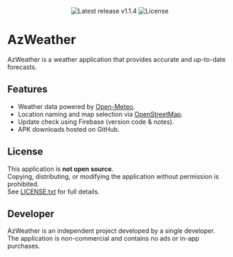 <p align="center">
<!-- Latest release -->
<img src="https://img.shields.io/github/v/release/<username>/AzWeather?include_prereleases&label=latest%20release" alt="Latest release v1.1.4">
<!-- License -->
<img src="https://img.shields.io/badge/License-Proprietary-blue.svg" alt="License">
</p>

# AzWeather

AzWeather is a weather application that provides accurate and up-to-date forecasts.

## Features
- Weather data powered by [Open-Meteo](https://open-meteo.com/).
- Location naming and map selection via [OpenStreetMap](https://www.openstreetmap.org/).
- Update check using Firebase (version code & notes).
- APK downloads hosted on GitHub.

## License
This application is **not open source**.  
Copying, distributing, or modifying the application without permission is prohibited.  
See [LICENSE.txt](LICENSE.txt) for full details.

## Developer
AzWeather is an independent project developed by a single developer.  
The application is non-commercial and contains no ads or in-app purchases.
